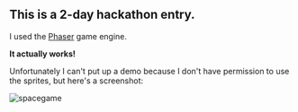 This is a 2-day hackathon entry.
--------------------------------
I used the [Phaser][1] game engine.

**It actually works!**
 
Unfortunately I can't put up a demo because I don't have permission to use the sprites, but here's a screenshot:

![spacegame](https://raw.github.com/olslash/spacegame/gh-pages/tdSS.jpg)


  [1]: https://github.com/photonstorm/phaser
